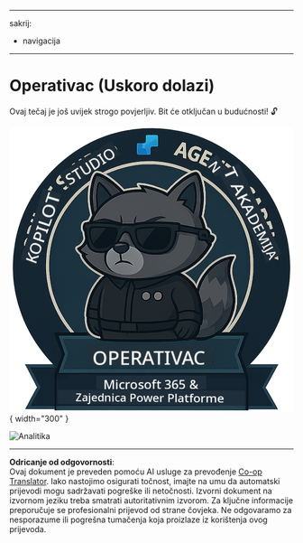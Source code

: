 <!--
CO_OP_TRANSLATOR_METADATA:
{
  "original_hash": "1c5c8f18a1c1ec8fcbbb271403cf2ac6",
  "translation_date": "2025-10-21T00:06:48+00:00",
  "source_file": "docs/operative/README.md",
  "language_code": "hr"
}
-->
---
sakrij:
- navigacija
---

# Operativac (Uskoro dolazi)

Ovaj tečaj je još uvijek strogo povjerljiv. Bit će otključan u budućnosti! 🔓

![Operativac](../../../../translated_images/mcs-agent-academy-operative-badge.1366e342a9b895d01f94429b640bca24ed169dbcb9dc099ba149b92825c7a0ac.hr.png){ width="300" }

<!-- markdownlint-disable-next-line MD033 -->
<img src="https://m365-visitor-stats.azurewebsites.net/agent-academy/operative" alt="Analitika" />

---

**Odricanje od odgovornosti**:  
Ovaj dokument je preveden pomoću AI usluge za prevođenje [Co-op Translator](https://github.com/Azure/co-op-translator). Iako nastojimo osigurati točnost, imajte na umu da automatski prijevodi mogu sadržavati pogreške ili netočnosti. Izvorni dokument na izvornom jeziku treba smatrati autoritativnim izvorom. Za ključne informacije preporučuje se profesionalni prijevod od strane čovjeka. Ne odgovaramo za nesporazume ili pogrešna tumačenja koja proizlaze iz korištenja ovog prijevoda.